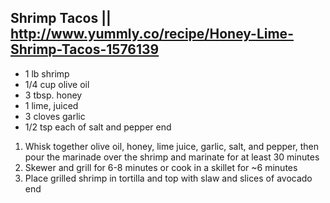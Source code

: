 ## Shrimp Tacos || http://www.yummly.co/recipe/Honey-Lime-Shrimp-Tacos-1576139

- 1 lb shrimp
- 1/4 cup olive oil
- 3 tbsp. honey
- 1 lime, juiced
- 3 cloves garlic
- 1/2 tsp each of salt and pepper
end

1. Whisk together olive oil, honey, lime juice, garlic, salt, and pepper, then pour the marinade over the shrimp and marinate for at least 30 minutes
2. Skewer and grill for 6-8 minutes or cook in a skillet for ~6 minutes
3. Place grilled shrimp in tortilla and top with slaw and slices of avocado
end